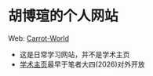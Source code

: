 # 胡博瑄的个人网站
Web: [Carrot-World](https://root-hbx.github.io/The_Website_of_hbx/)
- 这是日常学习网站，并不是学术主页
- [学术主页](https://root-hbx.github.io/)最早于笔者大四(2026)对外开放
